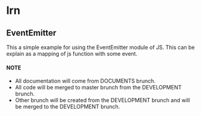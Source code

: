 # lrn

## EventEmitter
This a simple example for using the EventEmitter module of JS. This can be explain as a mapping of js function with some event.





#### NOTE
- All documentation will come from DOCUMENTS brunch.
- All code will be merged to master brunch from the DEVELOPMENT brunch.
- Other brunch will be created from the DEVELOPMENT brunch and will be merged to the DEVELOPMENT brunch.